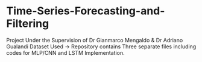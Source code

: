 # Time-Series-Forecasting-and-Filtering
Project Under the Supervision of Dr Gianmarco Mengaldo & Dr Adriano Gualandi
Dataset Used ->
Repository contains Three separate files including codes for MLP/CNN and LSTM Implementation.

